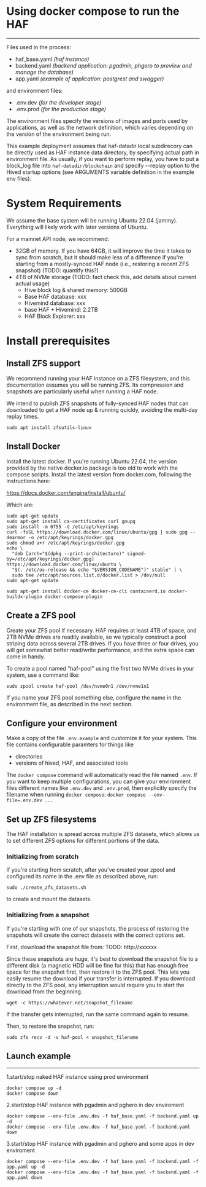 # Using docker compose to run the HAF

---

Files used in the process:

- haf_base.yaml *(haf instance)*
- backend.yaml *(backend application: pgadmin, phgero to preview and manage the database)*
- app.yaml *(example of application: postgrest and swagger)*

and environment files:

- .env.dev *(for the developer stage)*
- .env.prod *(for the production stage)*

The environment files specify the versions of images and ports used by applications, as well as the network definition, which varies depending on the version of the environment being run.

This example deployment assumes that haf-datadir local subdirecory can be directly used as HAF instance data directory, by specifying actual path in environment file.
As usually, if you want to perform replay, you have to put a block_log file into `haf-datadir/blockchain` and specify --replay option to the Hived startup options (see ARGUMENTS variable definition in the example env files).

# System Requirements

We assume the base system will be running Ubuntu 22.04 (jammy).  Everything will likely work with later versions
of Ubuntu.

For a mainnet API node, we recommend:
- 32GB of memory.  If you have 64GB, it will improve the time it takes to sync from scratch, but 
  it should make less of a difference if you're starting from a mostly-synced HAF node (i.e., 
  restoring a recent ZFS snapshot) (TODO: quantify this?)
- 4TB of NVMe storage (TODO: fact check this, add details about current actual usage)
  - Hive block log & shared memory: 500GB
  - Base HAF database: xxx
  - Hivemind database: xxx
  - base HAF + Hivemind: 2.2TB
  - HAF Block Explorer: xxx

# Install prerequisites

## Install ZFS support

We recommend running your HAF instance on a ZFS filesystem, and this documentation assumes you will be
running ZFS.  Its compression and snapshots are particularly useful when running a HAF node.

We intend to publish ZFS snapshots of fully-synced HAF nodes that can downloaded to get a HAF node 
up & running quickly, avoiding the multi-day replay times.

```
sudo apt install zfsutils-linux
```

## Install Docker
Install the latest docker.  If you're running Ubuntu 22.04, the version provided by the
native docker.io package is too old to work with the compose scripts.  Install the latest
version from docker.com, following the instructions here:

  https://docs.docker.com/engine/install/ubuntu/

Which are:
```
sudo apt-get update
sudo apt-get install ca-certificates curl gnupg
sudo install -m 0755 -d /etc/apt/keyrings
curl -fsSL https://download.docker.com/linux/ubuntu/gpg | sudo gpg --dearmor -o /etc/apt/keyrings/docker.gpg
sudo chmod a+r /etc/apt/keyrings/docker.gpg
echo \
  "deb [arch="$(dpkg --print-architecture)" signed-by=/etc/apt/keyrings/docker.gpg] https://download.docker.com/linux/ubuntu \
  "$(. /etc/os-release && echo "$VERSION_CODENAME")" stable" | \
  sudo tee /etc/apt/sources.list.d/docker.list > /dev/null
sudo apt-get update

sudo apt-get install docker-ce docker-ce-cli containerd.io docker-buildx-plugin docker-compose-plugin
```

## Create a ZFS pool

Create your ZFS pool if necessary.  HAF requires at least 4TB of space, and 2TB NVMe drives are
readily available, so we typically construct a pool striping data across several 2TB drives.
If you have three or four drives, you will get somewhat better read/write performance, and 
the extra space can come in handy.

To create a pool named "haf-pool" using the first two NVMe drives in your system,
use a command like:
```
sudo zpool create haf-pool /dev/nvme0n1 /dev/nvme1n1
```
If you name your ZFS pool something else, configure the name in the environment file, 
as described in the next section.

## Configure your environment

Make a copy of the file `.env.example` and customize it for your system.  This file contains
configurable paramters for things like
- directories
- versions of hived, HAF, and associated tools

The `docker compose` command will automatically read the file named `.env`.  If you want to
keep multiple configurations, you can give your environment files different names like
`.env.dev` and `.env.prod`, then explicitly specify the filename when running `docker compose`:
`docker compose --env-file=.env.dev ...`

## Set up ZFS filesystems

The HAF installation is spread across multiple ZFS datasets, which allows us to set different
ZFS options for different portions of the data.

### Initializing from scratch

If you're starting from scratch, after you've created your zpool and configured its name in the .env file
as described above, run:
```
sudo ./create_zfs_datasets.sh
```
to create and mount the datasets.

### Initializing from a snapshot

If you're starting with one of our snapshots, the process of restoring the snapshots will create the correct
datasets with the correct options set.

First, download the snapshot file from: TODO: http://xxxxxx

Since these snapshots are huge, it's best to download the snapshot file to a different disk (a magnetic
HDD will be fine for this) that has enough free space for the snapshot first, then restore it to the ZFS pool.
This lets you easily resume the download if your transfer is interrupted.  If you download directly to
the ZFS pool, any interruption would require you to start the download from the beginning.

```
wget -c https://whatever.net/snapshot_filename
```
If the transfer gets interrupted, run the same command again to resume.

Then, to restore the snapshot, run:
```
sudo zfs recv -d -v haf-pool < snapshot_filename
```

## Launch example

---

1.start/stop naked HAF instance using prod environment

```SH
docker compose up -d
docker compose down
```

2.start/stop HAF instance with pgadmin and pghero in dev enviroment

```SH
docker compose --env-file .env.dev -f haf_base.yaml -f backend.yaml up -d
docker compose --env-file .env.dev -f haf_base.yaml -f backend.yaml down
```

3.start/stop HAF instance with pgadmin and pghero and some apps in dev enviroment

```SH
docker compose --env-file .env.dev -f haf_base.yaml -f backend.yaml -f app.yaml up -d
docker compose --env-file .env.dev -f haf_base.yaml -f backend.yaml -f app.yaml down
```

##



